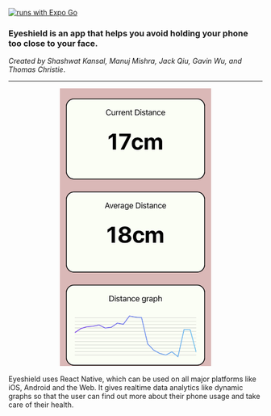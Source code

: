 [![runs with Expo Go](https://img.shields.io/badge/Runs%20with%20Expo%20Go-000.svg?style=flat-square&logo=EXPO&labelColor=f3f3f3&logoColor=000)](https://expo.io/client)

### Eyeshield is an app that helps you avoid holding your phone too close to your face.
<i>Created by Shashwat Kansal, Manuj Mishra, Jack Qiu, Gavin Wu, and Thomas Christie</i>.
********************************

<div align="center">
  <img src="./assets/eyeshield1.jpeg" alt="Eyeshield App" width="300"/>
</div>


Eyeshield uses React Native, which can be used on all major platforms like iOS, Android and the Web. It gives realtime data analytics like dynamic graphs so that the user can find out more about their phone usage and take care of their health.



